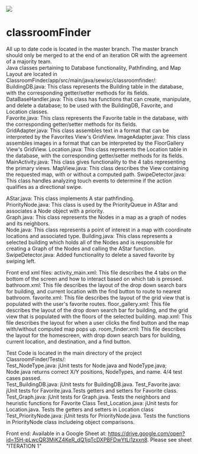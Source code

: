 ![](https://media.giphy.com/media/3og0IBpqWzozHmMDh6/giphy.gif)










# classroomFinder
All up to date code is located in the master branch. The master branch should only be merged to at the end of an iteration OR with the agreement of a majority team.  
Java classes pertaining to Database functionality, Pathfinding, and Map Layout are located in ClassroomFinder/app/src/main/java/sewisc/classroomfinder/:
BuildingDB.java: This class represents the Building table in the database, with the corresponding getter/setter methods for its fields.   
DataBaseHandler.java: This class has functions that can create, manipulate, and delete a database; to be used with the BuildingDB, Favorite, and Location classes.    
Favorite.java: This class represents the Favorite table in the database, with the corresponding getter/setter methods for its fields.    
GridAdapter.java: This class assembles text in a format that can be interpreted by the Favorites View's GridView.
ImageAdapter.java: This class assembles images in a format that can be interpreted by the FloorGallery View's GridView.
Location.java: This class represents the Location table in the database, with the corresponding getter/setter methods for its fields.    
MainActivity.java: This class gives functionality to the 4 tabs representing the primary views.
MapView.java: This class describes the View containing the requested map, with or without a computed path.
SwipeDetector.java: This class handles analyzing touch events to determine if the action qualifies as a directional swipe.

AStar.java: This class implements A star pathfinding.  
PriorityNode.java: This class is used by the PriorityQueue in AStar and associates a Node object with a priority.  
Graph.java: This class represents the Nodes in a map as a graph of nodes and its neighbors.  
Node.java: This class represents a point of interest in a map with coordinate locations and associated type.
Building.java: This class represents a selected building which holds all of the Nodes and is responsible for creating a Graph of the Nodes and calling the AStar function.
SwipeDetector.java: Added functionality to delete a saved favorite by swiping left.

Front end xml files:
activity_main.xml: This file describes the 4 tabs on the bottom of the screen and how to interact based on which tab is pressed.
bathroom.xml: This file describes the layout of the drop down search bars for building, and current location with the find button to route to nearest bathroom.
favorite.xml: This file describes the layout of the grid view that is populated with the user's favorite routes.
floor_gallery.xml: This file describes the layout of the drop down search bar for building, and the grid view that is populated with the floors of the selected building.
map.xml: This file describes the layout for when a user clicks the find button and the map with/without computed map pops up.
room_finder.xml: This file describes the layout for the homescreen, with drop down search bars for building, current location, and destination, and a find button.


Test Code is located in the main directory of the project ClassroomFinder/Tests/:  
Test_NodeType.java: jUnit tests for Node.java and NodeType.java; Node.java returns correct X/Y positions, NodeTypes, and name. 4/4 test cases passed.  
Test_BuildingDB.java: jUnit tests for BuildingDB.java.
Test_Favorite.java: jUnit tests for Favorite.java.Tests getters and setters for Favorite class.
Test_Graph.java: jUnit tests for Graph.java. Tests the neighbors and heuristic functions for Favorite Class
Test_Location.java: jUnit tests for Location.java. Tests the getters and setters in Location class
Test_PriorityNode.java: jUnit tests for PriorityNode.java. Tests the functions in PriorityNode class includeing object comparisons.

Front end: Available in a Google Sheet at: https://drive.google.com/open?id=15H-pLwcQR3MiKZ4KeR_dQ1jqTcDXPBFDwYtLi1zxxn8. Please see sheet "ITERATION 1"  
